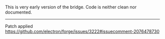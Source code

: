This is very early version of the bridge. Code is neither clean nor documented.

---

Patch applied https://github.com/electron/forge/issues/3222#issuecomment-2076478730